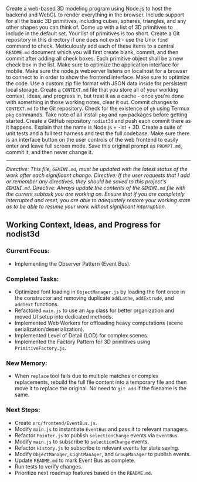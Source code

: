 Create a web-based 3D modeling program using Node.js to host the backend and WebGL to render everything in the browser. Include support for all the basic 3D primitives, including cubes, spheres, triangles, and any other shapes you can think of. Come up with a list of 3D primitives to include in the default set. Your list of primitives is too short. Create a Git repository in this directory if one does not exist - use the Unix `find` command to check. Meticulously add each of these items to a central `README.md` document which you will first create blank, commit, and then commit after adding all check boxes. Each primitive object shall be a new check box in the list. Make sure to optimize the application interface for mobile. Make sure the node.js webserver listens on localhost for a browser to connect to in order to show the frontend interface. Make sure to optimize the code. Use a custom zip file format with JSON data inside for persistent local storage. Create a `CONTEXT.md` file that you store all of your working context, ideas, and progress in, but treat it as a cache - once you're done with something in those working notes, clear it out. Commit changes to `CONTEXT.md` to the Git repository. Check for the existence of `gh` using Termux `pkg` commands. Take note of all install `pkg` and `npm` packages before getting started. Create a GitHub repository `nodist3d` and push each commit there as it happens. Explain that the name is Node.js + -ist + 3D. Create a suite of unit tests and a full test harness and test the full codebase. Make sure there is an interface button on the user controls of the web frontend to easily enter and leave full screen mode. Save this original prompt as `PROMPT.md`, commit it, and then never change it.

---
*Directive: This file, `GEMINI.md`, must be updated with the latest status of the work after each significant change.*
*Directive: If the user requests that I add or remember any directives, they should be saved to this project's `GEMINI.md`.*
*Directive: Always update the contents of the `GEMINI.md` file with the current subtask you are working on. Ensure that if you are completely interrupted and reset, you are able to adequately restore your working state as to be able to resume your work without significant interruption.*

## Working Context, Ideas, and Progress for nodist3d

### Current Focus:
- Implementing the Observer Pattern (Event Bus).

### Completed Tasks:
- Optimized font loading in `ObjectManager.js` by loading the font once in the constructor and removing duplicate `addLathe`, `addExtrude`, and `addText` functions.
- Refactored `main.js` to use an `App` class for better organization and moved UI setup into dedicated methods.
- Implemented Web Workers for offloading heavy computations (scene serialization/deserialization).
- Implemented Level of Detail (LOD) for complex scenes.
- Implemented the Factory Pattern for 3D primitives using `PrimitiveFactory.js`.

### New Memory:
- When `replace` tool fails due to multiple matches or complex replacements, rebuild the full file content into a temporary file and then move it to replace the original. No need to `git add` if the filename is the same.

### Next Steps:
- Create `src/frontend/EventBus.js`.
- Modify `main.js` to instantiate `EventBus` and pass it to relevant managers.
- Refactor `Pointer.js` to publish `selectionChange` events via `EventBus`.
- Modify `main.js` to subscribe to `selectionChange` events.
- Refactor `History.js` to subscribe to relevant events for state saving.
- Modify `ObjectManager`, `LightManager`, and `GroupManager` to publish events.
- Update `README.md` to mark Event Bus as complete.
- Run tests to verify changes.
- Prioritize next roadmap features based on the `README.md`.
